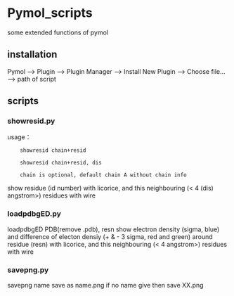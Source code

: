 # Pymol_scripts
some extended functions of pymol

## installation
Pymol --> Plugin --> Plugin Manager --> Install New Plugin --> Choose file... --> path of script

## scripts
### showresid.py
usage： 

        showresid chain+resid

        showresid chain+resid, dis  

        chain is optional, default chain A without chain info

show residue (id number) with licorice, and this neighbouring (< 4 (dis) angstrom>) residues with wire


### loadpdbgED.py
loadpdbgED PDB(remove .pdb), resn
show electron density (sigma, blue) and difference of electon densiy (+ & - 3 sigma, red and green) around residue (resn) with licorice, and this neighbouring (< 4 angstrom>) residues with wire

### savepng.py
savepng name
save as name.png if no name give then save XX.png